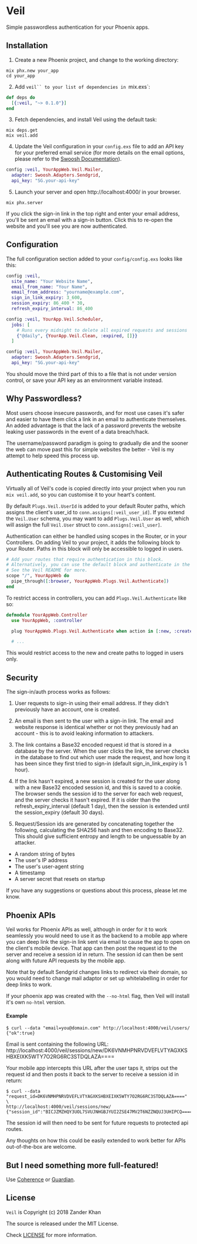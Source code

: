 # Veil

Simple passwordless authentication for your Phoenix apps.

## Installation

1. Create a new Phoenix project, and change to the working directory:

```shell
mix phx.new your_app
cd your_app
```

2. Add `veil`` to your list of dependencies in `mix.exs`:

```elixir
def deps do
  [{:veil, "~> 0.1.0"}]
end
```

3. Fetch dependencies, and install Veil using the default task:

```shell
mix deps.get
mix veil.add
```

4. Update the Veil configuration in your `config.exs` file to add an API key for your preferred email service (for more details on the email options, please refer to the [Swoosh Documentation](https://github.com/swoosh/swoosh)).

```elixir
config :veil, YourAppWeb.Veil.Mailer,
  adapter: Swoosh.Adapters.Sendgrid,
  api_key: "SG.your-api-key"
```

5. Launch your server and open http://localhost:4000/ in your browser.

```shell
mix phx.server
```

If you click the sign-in link in the top right and enter your email address, you'll be sent an email with a sign-in button. Click this to re-open the website and you'll see you are now authenticated.

## Configuration

The full configuration section added to your `config/config.exs` looks like this:

```elixir
config :veil,
  site_name: "Your Website Name",
  email_from_name: "Your Name",
  email_from_address: "yourname@example.com",
  sign_in_link_expiry: 3_600,
  session_expiry: 86_400 * 30,
  refresh_expiry_interval: 86_400

config :veil, YourApp.Veil.Scheduler,
  jobs: [
    # Runs every midnight to delete all expired requests and sessions
    {"@daily", {YourApp.Veil.Clean, :expired, []}}
  ]

config :veil, YourAppWeb.Veil.Mailer,
  adapter: Swoosh.Adapters.Sendgrid,
  api_key: "SG.your-api-key"
```

You should move the third part of this to a file that is not under version control, or save your API key as an environment variable instead.

## Why Passwordless?

Most users choose insecure passwords, and for most use cases it's safer and easier to have them click a link in an email to authenticate themselves. An added advantage is that the lack of a password prevents the website leaking user passwords in the event of a data breach/hack.

The username/password paradigm is going to gradually die and the sooner the web can move past this for simple websites the better - Veil is my attempt to help speed this process up.

## Authenticating Routes & Customising Veil

Virtually all of Veil's code is copied directly into your project when you run `mix veil.add`, so you can customise it to your heart's content.

By default `Plugs.Veil.UserId` is added to your default Router paths, which assigns the client's user_id to `conn.assigns[:veil_user_id]`. If you extend the `Veil.User` schema, you may want to add `Plugs.Veil.User` as well, which will assign the full `Veil.User` struct to `conn.assigns[:veil_user]`.

Authentication can either be handled using scopes in the Router, or in your Controllers. On adding Veil to your project, it adds the following block to your Router. Paths in this block will only be accessible to logged in users.

```elixir
# Add your routes that require authentication in this block.
# Alternatively, you can use the default block and authenticate in the controllers.
# See the Veil README for more.
scope "/", YourAppWeb do
  pipe_through([:browser, YourAppWeb.Plugs.Veil.Authenticate])
end
```

To restrict access in controllers, you can add `Plugs.Veil.Authenticate` like so:

```elixir
defmodule YourAppWeb.Controller
  use YourAppWeb, :controller

  plug YourAppWeb.Plugs.Veil.Authenticate when action in [:new, :create]

  # ...
```

This would restrict access to the new and create paths to logged in users only.

## Security

The sign-in/auth process works as follows:

1. User requests to sign-in using their email address. If they didn't previously have an account, one is created.

2. An email is then sent to the user with a sign-in link. The email and website response is identical whether or not they previously had an account - this is to avoid leaking information to attackers.

3. The link contains a Base32 encoded request id that is stored in a database by the server. When the user clicks the link, the server checks in the database to find out which user made the request, and how long it has been since they first tried to sign-in (default sign\_in\_link_expiry is 1 hour).

4. If the link hasn't expired, a new session is created for the user along with a new Base32 encoded session id, and this is saved to a cookie. The browser sends the session id to the server for each web request, and the server checks it hasn't expired. If it is older than the refresh\_expiry\_interval (default 1 day), then the session is extended until the session_expiry (default 30 days).

5. Request/Session ids are generated by concatenating together the following, calculating the SHA256 hash and then encoding to Base32. This should give sufficient entropy and length to be unguessable by an attacker.
  - A random string of bytes
  - The user's IP address
  - The user's user-agent string
  - A timestamp
  - A server secret that resets on startup

If you have any suggestions or questions about this process, please let me know.

## Phoenix APIs

Veil works for Phoenix APIs as well, although in order for it to work seamlessly you would need to use it as the backend to a mobile app where you can deep link the sign-in link sent via email to cause the app to open on the client's mobile device. That app can then post the request id to the server and receive a session id in return. The session id can then be sent along with future API requests by the mobile app.

Note that by default Sendgrid changes links to redirect via their domain, so you would need to change mail adaptor or set up whitelabelling in order for deep links to work.

If your phoenix app was created with the `--no-html` flag, then Veil will install it's own `no-html` version.

#### Example

```shell
$ curl --data "email=you@domain.com" http://localhost:4000/veil/users/
{"ok":true}
```

Email is sent containing the following URL:
http://localhost:4000/veil/sessions/new/DK6VNMHPNRVDVEFLVTYAGXKSHBXEIXK5WTY7O2RG6RC3STDQLAZA====

Your mobile app intercepts this URL after the user taps it, strips out the request id and then posts it back to the server to receive a session id in return:

```shell
$ curl --data "request_id=DK6VNMHPNRVDVEFLVTYAGXKSHBXEIXK5WTY7O2RG6RC3STDQLAZA====" \
http://localhost:4000/veil/sessions/new/
{"session_id":"BICJZMZHQY3UOL7SVUJNHGBJYUI2ZSE47MV2T6NZZNQUJ3UHIPCQ===="}
```

The session id will then need to be sent for future requests to protected api routes.

Any thoughts on how this could be easily extended to work better for APIs out-of-the-box are welcome.

## But I need something more full-featured!

Use [Coherence](https://github.com/smpallen99/coherence) or [Guardian](https://github.com/ueberauth/guardian).

## License

`Veil` is Copyright (c) 2018 Zander Khan

The source is released under the MIT License.

Check [LICENSE](LICENSE) for more information.
